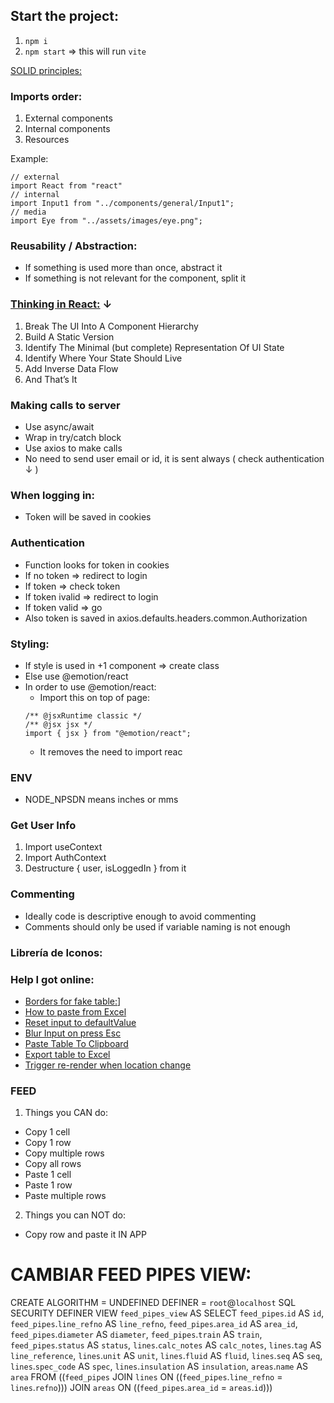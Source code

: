 ## Start the project:

1. `npm i`
2. `npm start` => this will run `vite`

[SOLID principles:](https://developero.io/blog/react-solid-example)

### Imports order:

1. External components
2. Internal components
3. Resources

Example:

```
// external
import React from "react"
// internal
import Input1 from "../components/general/Input1";
// media
import Eye from "../assets/images/eye.png";
```

### Reusability / Abstraction:

- If something is used more than once, abstract it
- If something is not relevant for the component, split it

### [Thinking in React:](https://reactjs.org/docs/thinking-in-react.html) ↓

1. Break The UI Into A Component Hierarchy
2. Build A Static Version
3. Identify The Minimal (but complete) Representation Of UI State
4. Identify Where Your State Should Live
5. Add Inverse Data Flow
6. And That’s It

### Making calls to server

- Use async/await
- Wrap in try/catch block
- Use axios to make calls
- No need to send user email or id, it is sent always ( check authentication ↓ )

### When logging in:

- Token will be saved in cookies

### Authentication

- Function looks for token in cookies
- If no token => redirect to login
- If token => check token
- If token ivalid => redirect to login
- If token valid => go
- Also token is saved in axios.defaults.headers.common.Authorization

### Styling:

- If style is used in +1 component => create class
- Else use @emotion/react
- In order to use @emotion/react:
  - Import this on top of page:
  ```
  /** @jsxRuntime classic */
  /** @jsx jsx */
  import { jsx } from "@emotion/react";
  ```
  - It removes the need to import reac

### ENV

- NODE_NPSDN means inches or mms

### Get User Info

1. Import useContext
2. Import AuthContext
3. Destructure { user, isLoggedIn } from it

### Commenting

- Ideally code is descriptive enough to avoid commenting
- Comments should only be used if variable naming is not enough

### Librería de Iconos:

[](https://icons8.com/)

### Help I got online:

- [Borders for fake table:](https://stackoverflow.com/questions/10023799/how-to-collapse-the-borders-of-a-set-of-div-tags-using-css/10023942#10023942)]
- [How to paste from Excel](https://stackblitz.com/edit/paste-from-excel?file=index.js)
- [Reset input to defaultValue](https://stackoverflow.com/questions/42706265/react-es6-const-clear-input-defaultvalue-on-focus)
- [Blur Input on press Esc](https://stackoverflow.com/questions/48961342/how-to-blur-the-input-provided-in-semantic-ui-react)
- [Paste Table To Clipboard](https://stackoverflow.com/questions/66585315/how-to-copy-table-with-link-to-clipboard-to-paste-it-into-excel)
- [Export table to Excel](https://stackoverflow.com/questions/11084564/export-html-table-to-excel-javascript-function-special-characters-changed)
- [Trigger re-render when location change](https://stackoverflow.com/questions/57986395/react-useeffect-is-not-triggering-on-route-change)

### FEED

1. Things you CAN do:

- Copy 1 cell
- Copy 1 row
- Copy multiple rows
- Copy all rows
- Paste 1 cell
- Paste 1 row
- Paste multiple rows

2. Things you can NOT do:

- Copy row and paste it IN APP

# CAMBIAR FEED PIPES VIEW:

CREATE
ALGORITHM = UNDEFINED
DEFINER = `root`@`localhost`
SQL SECURITY DEFINER
VIEW `feed_pipes_view` AS
SELECT
`feed_pipes`.`id` AS `id`,
`feed_pipes`.`line_refno` AS `line_refno`,
`feed_pipes`.`area_id` AS `area_id`,
`feed_pipes`.`diameter` AS `diameter`,
`feed_pipes`.`train` AS `train`,
`feed_pipes`.`status` AS `status`,
`lines`.`calc_notes` AS `calc_notes`,
`lines`.`tag` AS `line_reference`,
`lines`.`unit` AS `unit`,
`lines`.`fluid` AS `fluid`,
`lines`.`seq` AS `seq`,
`lines`.`spec_code` AS `spec`,
`lines`.`insulation` AS `insulation`,
`areas`.`name` AS `area`
FROM
((`feed_pipes`
JOIN `lines` ON ((`feed_pipes`.`line_refno` = `lines`.`refno`)))
JOIN `areas` ON ((`feed_pipes`.`area_id` = `areas`.`id`)))
